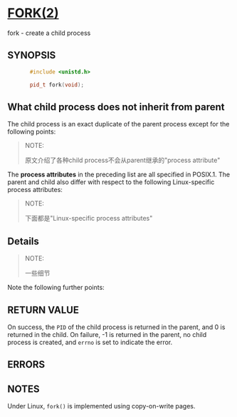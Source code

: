 # [FORK(2)](http://man7.org/linux/man-pages/man2/fork.2.html)



fork - create a child process



## SYNOPSIS

```C++
       #include <unistd.h>

       pid_t fork(void);
```

## What child process does not inherit from parent

The child process is an exact duplicate of the parent process except for the following points:

> NOTE: 
>
> 原文介绍了各种child process不会从parent继承的"process attribute"
>
> 

The **process attributes** in the preceding list are all specified in POSIX.1.  The parent and child also differ with respect to the following Linux-specific process attributes:

> NOTE: 
>
> 下面都是"Linux-specific process attributes"

## Details

> NOTE:
>
> 一些细节

Note the following further points:



## RETURN VALUE 

On success, the `PID` of the child process is returned in the parent, and 0 is returned in the child.  On failure, -1 is returned in the parent, no child process is created, and `errno` is set to indicate the error.



## ERRORS



## NOTES 

Under Linux, `fork()` is implemented using copy-on-write pages.